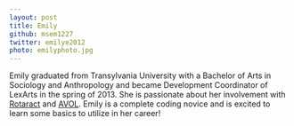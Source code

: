 ```yaml
---
layout: post
title: Emily
github: msem1227
twitter: emilye2012
photo: emilyphoto.jpg
---
```

Emily graduated from Transylvania University with a Bachelor of Arts in Sociology and Anthropology and became Development Coordinator of LexArts in the spring of 2013. She is passionate about her involvement with [Rotaract](http://www.rotaractlex.org/) and [AVOL](http://www.avolky.org). Emily is a complete coding novice and is excited to learn some basics to utilize in her career!
